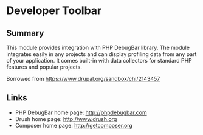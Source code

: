 Developer Toolbar
=================


Summary
-------
This module provides integration with PHP DebugBar library.
The module integrates easily in any projects and can display
profiling data from any part of your application. It comes built-in with
data collectors for standard PHP features and popular projects.

Borrowed from https://www.drupal.org/sandbox/chi/2143457

Links
-------------------------
 * PHP DebugBar home page: http://phpdebugbar.com
 * Drush home page: http://www.drush.org
 * Composer home page: http://getcomposer.org
